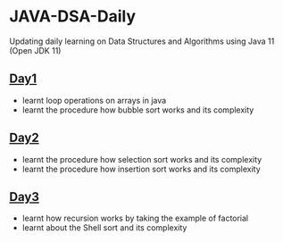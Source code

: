 # JAVA-DSA-Daily
Updating daily learning on Data Structures and Algorithms using Java 11 (Open JDK 11)

## [Day1](https://www.github.com/pranikz/JAVA-DSA-Daily/tree/master/day%201)
- learnt loop operations on arrays in java
- learnt the procedure how bubble sort works and its complexity

## [Day2](https://www.github.com/pranikz/JAVA-DSA-Daily/tree/master/day%202)
- learnt the procedure how selection sort works and its complexity
- learnt the procedure how insertion sort works and its complexity

## [Day3](https://www.github.com/pranikz/JAVA-DSA-Daily/tree/master/day%203)
- learnt how recursion works by taking the example of factorial
- learnt about the Shell sort and its complexity
